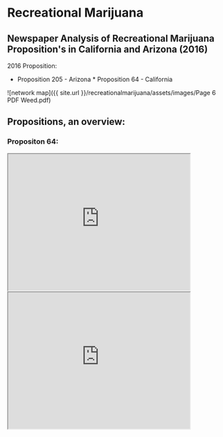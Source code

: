 # Recreational Marijuana

## Newspaper Analysis of Recreational Marijuana Proposition's in California and Arizona (2016) 

2016 Proposition:
* Proposition 205 - Arizona        * Proposition 64 - California 

![network map]({{ site.url }}/recreationalmarijuana/assets/images/Page 6 PDF Weed.pdf)

## Propositions, an overview:

### Propositon 64:

<iframe width="420" height="315" src="https://www.youtube.com/embed/vXNweS-p6OM?ecve"> </iframe>

<iframe width="420" height="315" src="https://www.youtube.com/watch?v=IJXBzaVc8Ag"> </iframe>
